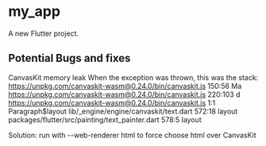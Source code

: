 # my_app

A new Flutter project.

## Potential Bugs and fixes

CanvasKit memory leak
When the exception was thrown, this was the stack:  https://unpkg.com/canvaskit-wasm@0.24.0/bin/canvaskit.js 150:56              Ma https://unpkg.com/canvaskit-wasm@0.24.0/bin/canvaskit.js 220:103             d https://unpkg.com/canvaskit-wasm@0.24.0/bin/canvaskit.js 1:1                 Paragraph$layout lib/_engine/engine/canvaskit/text.dart 572:18                                layout packages/flutter/src/painting/text_painter.dart 578:5                        layout

Solution: run with --web-renderer html to force choose html over CanvasKit
